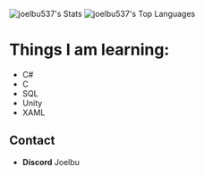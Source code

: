 ![joelbu537's Stats](https://github-readme-stats.vercel.app/api?username=joelbu537&theme=vue-dark&show_icons=true&hide_border=true&count_private=true)
![joelbu537's Top Languages](https://github-readme-stats.vercel.app/api/top-langs/?username=joelbu537&theme=vue-dark&show_icons=true&hide_border=true&layout=compact)
# Things I am learning:
- C#
- C
- SQL
- Unity
- XAML

## Contact
- **Discord**  Joelbu
